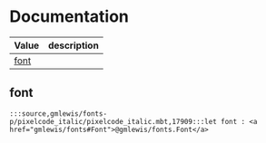 # Documentation
|Value|description|
|---|---|
|[font](#font)||

## font

```moonbit
:::source,gmlewis/fonts-p/pixelcode_italic/pixelcode_italic.mbt,17909:::let font : <a href="gmlewis/fonts#Font">@gmlewis/fonts.Font</a>
```

